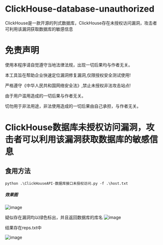 # ClickHouse-database-unauthorized
ClickHouse是一款开源的列式数据库，ClickHouse存在未授权访问漏洞，攻击者可利用该漏洞获取数据库的敏感信息

# 免责声明
使用本程序请自觉遵守当地法律法规，出现一切后果均与作者无关。

本工具旨在帮助企业快速定位漏洞修复漏洞,仅限授权安全测试使用!

严格遵守《中华人民共和国网络安全法》,禁止未授权非法攻击站点!

由于用户滥用造成的一切后果与作者无关。

切勿用于非法用途，非法使用造成的一切后果由自己承担，与作者无关。

# ClickHouse数据库未授权访问漏洞，攻击者可以利用该漏洞获取数据库的敏感信息

## 食用方法

`
python .\ClickHouseAPI-数据库接口未授权访问.py -f .\host.txt
`
##### 效果图

![image](https://user-images.githubusercontent.com/66779835/236594093-17311314-d25c-4348-9b00-055a99381dda.png)

疑似存在漏洞均以绿色标出，并且返回数据库的库名
![image](https://user-images.githubusercontent.com/66779835/236594123-d8b5924d-0f2c-4967-a280-581064024676.png)


结果存在reps.txt中

![image](https://user-images.githubusercontent.com/66779835/236594351-67b766ec-a210-43bf-a5bc-95ecb010d06f.png)


